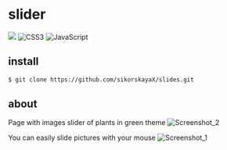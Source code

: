 # slider

<img src="https://img.shields.io/badge/html5%20-%23E34F26.svg?&style=for-the-badge&logo=html5&logoColor=white"/> ![CSS3](https://img.shields.io/badge/css3-%231572B6.svg?style=for-the-badge&logo=css3&logoColor=white) ![JavaScript](https://img.shields.io/badge/javascript-%23323330.svg?style=for-the-badge&logo=javascript&logoColor=%23F7DF1E) 
## install
```bash
$ git clone https://github.com/sikorskayaX/slides.git
```

## about
Page with images slider of plants in green theme
![Screenshot_2](https://github.com/sikorskayaX/slides/assets/106336275/8704f627-6329-4e26-b370-4f1eab5b7c61)

You can easily slide pictures with your mouse
![Screenshot_1](https://github.com/sikorskayaX/slides/assets/106336275/3a134e0f-ef8a-48c0-ad73-6657f93fdddb)

